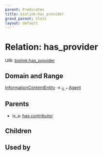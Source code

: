 ```yaml
---
parent: Predicates
title: biolink:has_provider
grand_parent: Slots
layout: default
---
```


# Relation: has_provider




URI: [biolink:has_provider](https://w3id.org/biolink/vocab/has_provider)

## Domain and Range

[InformationContentEntity](InformationContentEntity.md) ->  <sub>0..\*</sub> [Agent](Agent.md)

## Parents

 *  is_a: [has contributor](has_contributor.md)

## Children


## Used by

